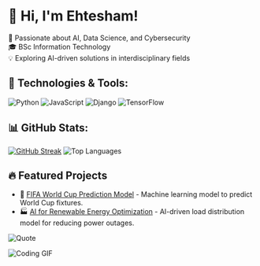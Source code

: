 # 👋 Hi, I'm Ehtesham!
🚀 Passionate about AI, Data Science, and Cybersecurity  
🎓 BSc Information Technology  
💡 Exploring AI-driven solutions in interdisciplinary fields

## 🚀 Technologies & Tools:
![Python](https://img.shields.io/badge/Python-3776AB?style=for-the-badge&logo=python&logoColor=white)
![JavaScript](https://img.shields.io/badge/JavaScript-F7DF1E?style=for-the-badge&logo=javascript&logoColor=black)
![Django](https://img.shields.io/badge/Django-092E20?style=for-the-badge&logo=django&logoColor=white)
![TensorFlow](https://img.shields.io/badge/TensorFlow-FF6F00?style=for-the-badge&logo=tensorflow&logoColor=white)

## 📊 GitHub Stats:
[![GitHub Streak](https://streak-stats.demolab.com/?user=EhteshamBahoo)](https://git.io/streak-stats)
![Top Languages](https://github-readme-stats.vercel.app/api/top-langs/?username=EhteshamBahoo&layout=compact&theme=radical)

## 🔥 Featured Projects
- 🎯 [FIFA World Cup Prediction Model](https://github.com/your-username/fifa-prediction) - Machine learning model to predict World Cup fixtures.
- 🏭 [AI for Renewable Energy Optimization](https://github.com/your-username/renewable-energy-ai) - AI-driven load distribution model for reducing power outages.

![Quote](https://quotes-github-readme.vercel.app/api?type=horizontal&theme=dark)

![Coding GIF](https://media.giphy.com/media/13HgwGsXF0aiGY/giphy.gif)
